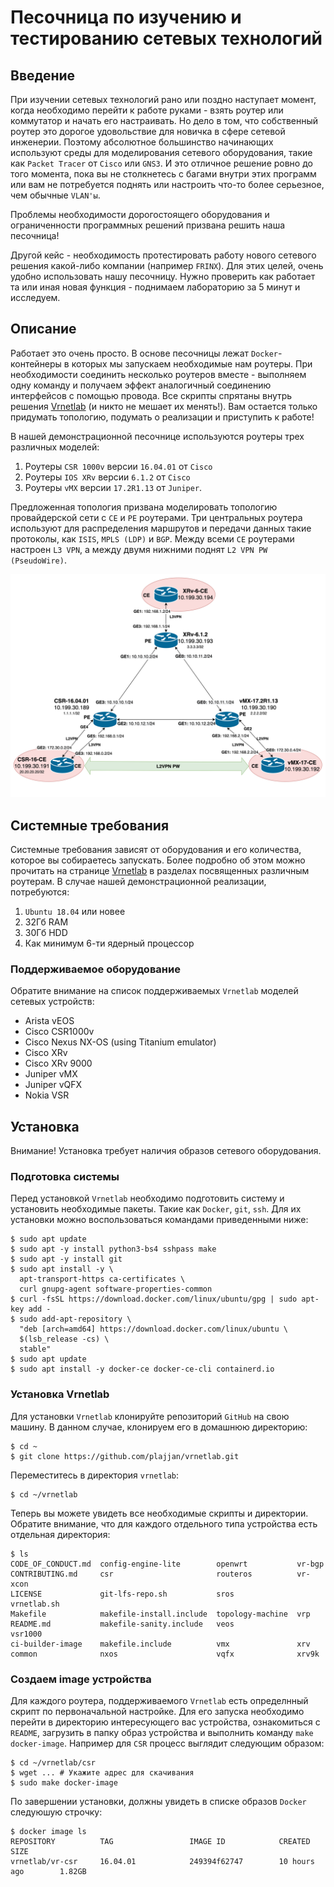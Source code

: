 # Песочница по изучению и тестированию сетевых технологий

## Введение
При изучении сетевых технологий рано или поздно наступает момент, когда необходимо перейти к работе руками - взять роутер или коммутатор и начать его настраивать. Но дело в том, что собственный роутер это дорогое удовольствие для новичка в сфере сетевой инженерии. Поэтому абсолютное большинство начинающих используют среды для моделирования сетевого оборудования, такие как `Packet Tracer` от `Cisco` или `GNS3`. И это отличное решение ровно до того момента, пока вы не столкнетесь с багами внутри этих программ или вам не потребуется поднять или настроить что-то более серьезное, чем обычные `VLAN'ы`.

Проблемы необходимости дорогостоящего оборудования и ограниченности программных решений призвана решить наша песочница!

Другой кейс - необходимость протестировать работу нового сетевого решения какой-либо компании (например `FRINX`). Для этих целей, очень удобно использовать нашу песочницу. Нужно проверить как работает та или иная новая функция - поднимаем лабораторию за 5 минут и исследуем.

## Описание
Работает это очень просто. В основе песочницы лежат `Docker`-контейнеры в которых мы запускаем необходимые нам роутеры. При необходимости соединить несколько роутеров вместе - выполняем одну команду и получаем эффект аналогичный соединению интерфейсов с помощью провода. Все скрипты спрятаны внутрь решения [Vrnetlab](https://github.com/plajjan/vrnetlab) (и никто не мешает их менять!). Вам остается только придумать топологию, подумать о реализации и приступить к работе!

В нашей демонстрационной песочнице используются роутеры трех различных моделей:
1. Роутеры `CSR 1000v` версии `16.04.01` от `Cisco`
2. Роутеры `IOS XRv` версии `6.1.2` от `Cisco`
3. Роутеры `vMX` версии `17.2R1.13` от `Juniper`.

Предложенная топология призвана моделировать топологию провайдерской сети с `CE` и `PE` роутерами. Три центральных роутера используют для распределения маршрутов и передачи данных такие протоколы, как `ISIS`, `MPLS (LDP)` и `BGP`. Между всеми `CE` роутерами настроен `L3 VPN`, а между двумя нижними поднят `L2 VPN PW (PseudoWire)`.

<img src="Lab.png" width="840">

## Системные требования
Системные требования зависят от оборудования и его количества, которое вы собираетесь запускать. Более подробно об этом можно прочитать на странице [Vrnetlab](https://github.com/plajjan/vrnetlab) в разделах посвященных различным роутерам.
В случае нашей демонстрационной реализации, потребуются:
1. `Ubuntu 18.04` или новее
2. 32Гб RAM
3. 30Гб HDD
4. Как минимум 6-ти ядерный процессор

### Поддерживаемое оборудование
Обратите внимание на список поддерживаемых `Vrnetlab` моделей сетевых устройств:
* Arista vEOS
* Cisco CSR1000v
* Cisco Nexus NX-OS (using Titanium emulator)
* Cisco XRv
* Cisco XRv 9000
* Juniper vMX
* Juniper vQFX
* Nokia VSR

## Установка 
Внимание! Установка требует наличия образов сетевого оборудования.

### Подготовка системы
Перед установкой `Vrnetlab` необходимо подготовить систему и установить необходимые пакеты. Такие как `Docker`, `git`, `ssh`. Для их установки можно воспользоваться командами приведенными ниже:
```
$ sudo apt update
$ sudo apt -y install python3-bs4 sshpass make
$ sudo apt -y install git
$ sudo apt install -y \
  apt-transport-https ca-certificates \
  curl gnupg-agent software-properties-common
$ curl -fsSL https://download.docker.com/linux/ubuntu/gpg | sudo apt-key add -
$ sudo add-apt-repository \
  "deb [arch=amd64] https://download.docker.com/linux/ubuntu \
  $(lsb_release -cs) \
  stable"
$ sudo apt update
$ sudo apt install -y docker-ce docker-ce-cli containerd.io
```
### Установка Vrnetlab
Для установки `Vrnetlab` клонируйте репозиторий `GitHub` на свою машину. В данном случае, клонируем его в домашнюю директорию:
```
$ cd ~
$ git clone https://github.com/plajjan/vrnetlab.git
```
Переместитесь в директория `vrnetlab`:
```
$ cd ~/vrnetlab
```
Теперь вы можете увидеть все необходимые скрипты и директории. Обратите внимание, что для каждого отдельного типа устройства есть отдельная директория:
```
$ ls
CODE_OF_CONDUCT.md  config-engine-lite        openwrt           vr-bgp
CONTRIBUTING.md     csr                       routeros          vr-xcon
LICENSE             git-lfs-repo.sh           sros              vrnetlab.sh
Makefile            makefile-install.include  topology-machine  vrp
README.md           makefile-sanity.include   veos              vsr1000
ci-builder-image    makefile.include          vmx               xrv
common              nxos                      vqfx              xrv9k
```

### Создаем image устройства

Для каждого роутера, поддерживаемого `Vrnetlab` есть определнный скрипт по первоначальной настройке. Для его запуска необходимо перейти в директорию интересующего вас устройства, ознакомиться с `README`, загрузить в папку образ устройства и выполнить команду `make docker-image`. Например для `CSR` процесс выглядит следующим образом:
```
$ cd ~/vrnetlab/csr
$ wget ... # Укажите адрес для скачивания
$ sudo make docker-image
```
По завершении установки, должны увидеть в списке образов `Docker` следуюшую строчку:
```
$ docker image ls
REPOSITORY          TAG                 IMAGE ID            CREATED             SIZE
vrnetlab/vr-csr     16.04.01            249394f62747        10 hours ago        1.82GB
```







